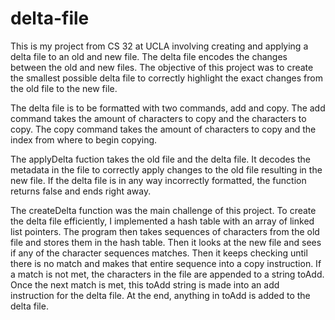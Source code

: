 # delta-file

This is my project from CS 32 at UCLA involving creating and applying a delta file to an old and new file. The delta file encodes the changes between the old and new files. The objective of this project was to create the smallest possible delta file to correctly highlight the exact changes from the old file to the new file.

The delta file is to be formatted with two commands, add and copy. The add command takes the amount of characters to copy and the characters to copy. The copy command takes the amount of characters to copy and the index from where to begin copying. 

The applyDelta fuction takes the old file and the delta file. It decodes the metadata in the file to correctly apply changes to the old file resulting in the new file. If the delta file is in any way incorrectly formatted, the function returns false and ends right away.

The createDelta function was the main challenge of this project. To create the delta file efficiently, I implemented a hash table with an array of linked list pointers. The program then takes sequences of characters from the old file and stores them in the hash table. Then it looks at the new file and sees if any of the character sequences matches. Then it keeps checking until there is no match and makes that entire sequence into a copy instruction. If a match is not met, the characters in the file are appended to a string toAdd. Once the next match is met, this toAdd string is made into an add instruction for the delta file. At the end, anything in toAdd is added to the delta file.

